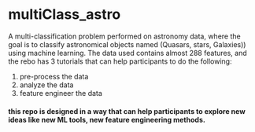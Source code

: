 # multiClass_astro
A multi-classification problem performed on astronomy data, where the goal is to classify astronomical objects named (Quasars, stars, Galaxies)) using machine learning. The data used contains almost 288 features, and the rebo has 3 tutorials that can help participants to do the following:
1. pre-process the data
2. analyze the data
3. feature engineer the data

#### this repo is designed in a way that can help participants to explore new ideas like new ML tools, new feature engineering methods.
